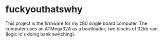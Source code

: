# fuckyouthatswhy
This project is the firmware for my z80 single board computer. The computer uses an
ATMega32A as a bootloader, two blocks of 32kb ram (logic ic's doing bank switching).
